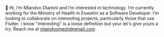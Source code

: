 👋 Hi, I’m Mlandvo Dlamini and I’m interested in technology. 
I’m currently working for the Ministry of Health in Eswatini as a Software Developer. 
I’m looking to collaborate on interesting projects, particularly those that use Flutter. I know "interesting" is a loose definition but your let's give yours a try.
Reach me at mlandvomesh@gmail.com

<!---
Mesh542/Mesh542 is a ✨ special ✨ repository because its `README.md` (this file) appears on your GitHub profile.
You can click the Preview link to take a look at your changes.
--->
